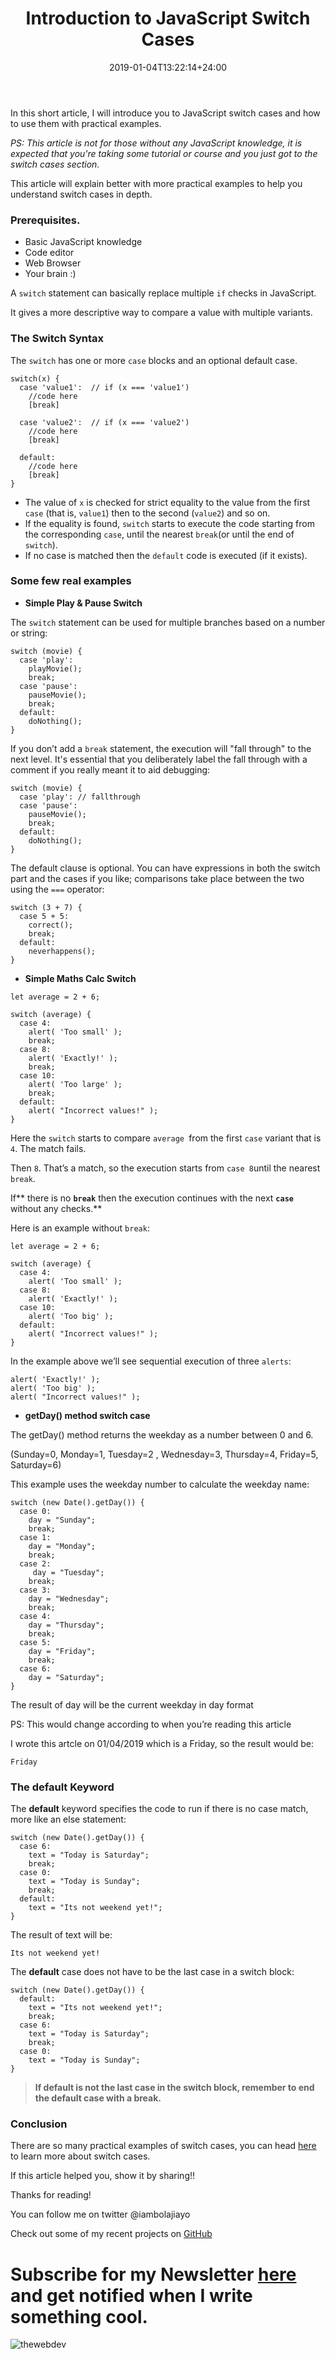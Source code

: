 ﻿---
title: "Introduction to JavaScript Switch Cases"
date: 2019-01-04T13:22:14+24:00
draft: false
type: "post"
tags: ["javascript", "es6", "developers"]
---

In this short article, I will introduce you to JavaScript switch cases and how
to use them with practical examples.

*PS: This article is not for those without any JavaScript knowledge, it is
expected that you're taking some tutorial or course and you just got to the
switch cases section.*

This article will explain better with more practical examples to help you
understand switch cases in depth.


### Prerequisites.

* Basic JavaScript knowledge
* Code editor
* Web Browser
* Your brain :)


A `switch` statement can basically replace multiple `if` checks in JavaScript.

It gives a more descriptive way to compare a value with multiple variants.

### **The Switch Syntax**

The `switch` has one or more `case` blocks and an optional default case.
```
switch(x) {
  case 'value1':  // if (x === 'value1')
    //code here
    [break]

  case 'value2':  // if (x === 'value2')
    //code here
    [break]

  default:
    //code here
    [break]
}
```

* The value of `x` is checked for strict equality to the value from the first
`case` (that is, `value1`) then to the second (`value2`) and so on.
* If the equality is found, `switch` starts to execute the code starting from the
corresponding `case`, until the nearest `break`(or until the end of `switch`).
* If no case is matched then the `default` code is executed (if it exists).

### **Some few real examples**

* **Simple Play & Pause Switch**

The `switch` statement can be used for multiple branches based on a number or
string:
```
switch (movie) {
  case 'play':
    playMovie();
    break;
  case 'pause':
    pauseMovie();
    break;
  default:
    doNothing();
}
```

If you don’t add a `break` statement, the execution will "fall through" to the
next level. It's essential that you deliberately label the fall through with a
comment if you really meant it to aid debugging:
```
switch (movie) {
  case 'play': // fallthrough
  case 'pause':
    pauseMovie();
    break;
  default:
    doNothing();
}
```

The default clause is optional. You can have expressions in both the switch part
and the cases if you like; comparisons take place between the two using the
`===` operator:
```
switch (3 + 7) {
  case 5 + 5:
    correct();
    break;
  default:
    neverhappens();
}
```

* **Simple Maths Calc Switch**

```
let average = 2 + 6;

switch (average) {
  case 4:
    alert( 'Too small' );
    break;
  case 8:
    alert( 'Exactly!' );
    break;
  case 10:
    alert( 'Too large' );
    break;
  default:
    alert( "Incorrect values!" );
}
```

Here the `switch` starts to compare `average `from the first `case` variant that
is `4`. The match fails.

Then `8`. That’s a match, so the execution starts from `case 8`until the nearest
`break`.

If** there is no **`break`** then the execution continues with the next
**`case`** without any checks.**

Here is an example without `break`:

```
let average = 2 + 6;

switch (average) {
  case 4:
    alert( 'Too small' );
  case 8:
    alert( 'Exactly!' );
  case 10:
    alert( 'Too big' );
  default:
    alert( "Incorrect values!" );
}
```


In the example above we’ll see sequential execution of three `alerts`:

```
alert( 'Exactly!' );
alert( 'Too big' );
alert( "Incorrect values!" );
```

* **getDay() method switch case**

The getDay() method returns the weekday as a number between 0 and 6.

(Sunday=0, Monday=1, Tuesday=2 , Wednesday=3, Thursday=4, Friday=5, Saturday=6)

This example uses the weekday number to calculate the weekday name:

    switch (new Date().getDay()) {
      case 0:
        day = "Sunday";
        break;
      case 1:
        day = "Monday";
        break;
      case 2:
         day = "Tuesday";
        break;
      case 3:
        day = "Wednesday";
        break;
      case 4:
        day = "Thursday";
        break;
      case 5:
        day = "Friday";
        break;
      case 6:
        day = "Saturday";
    }

The result of day will be the current weekday in day format

PS: This would change according to when you’re reading this article

I wrote this artcle on 01/04/2019 which is a Friday, so the result would be:

    Friday

### The default Keyword

The **default** keyword specifies the code to run if there is no case match,
more like an else statement:

    switch (new Date().getDay()) {
      case 6:
        text = "Today is Saturday";
        break; 
      case 0:
        text = "Today is Sunday";
        break; 
      default: 
        text = "Its not weekend yet!";
    }

The result of text will be:

    Its not weekend yet!

The **default** case does not have to be the last case in a switch block:

    switch (new Date().getDay()) {
      default: 
        text = "Its not weekend yet!";
        break;
      case 6:
        text = "Today is Saturday";
        break; 
      case 0:
        text = "Today is Sunday";
    }

> **If default is not the last case in the switch block, remember to end the
> default case with a break.**

### **Conclusion**

There are so many practical examples of switch cases, you can head
[here ](https://javascript.info/switch)to learn more about switch cases.

If this article helped you, show it by sharing!!

Thanks for reading!

You can follow me on twitter @iambolajiayo

Check out some of my recent projects on
[GitHub](https://github.com/bolajiayodeji)

# Subscribe for my Newsletter [here](https://eepurl.com/geCCfL) and get notified when I write something cool.

![thewebdev](https://res.cloudinary.com/iambeejayayo/image/upload/c_scale,w_100/v1547954566/fav-500.png)